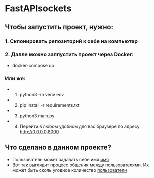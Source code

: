 # FastAPIsockets

## Чтобы запустить проект, нужно:

### 1. Склонировать репозиторий к себе на компьютер
### 2. Далле можно заппустить проект через Docker:
* docker-compose up

### Или же:
* 1. python3 -m venv env
* 2. pip install -r requirements.txt
* 3. python3 main.py
* 4. Перейти в любом удобном для вас браузере по адресу http://0.0.0.0:8000

## Что сделано в данном проекте?
* Пользователь может задавать себе имя [имя](https://github.com/GrishaRybolovel/FastAPIsockets/blob/master/name.png)
* Вот так выглядит процесс общения между пользователями. Их может быть сколь угодное количество [пользователи](https://github.com/GrishaRybolovel/FastAPIsockets/blob/master/users.png)

